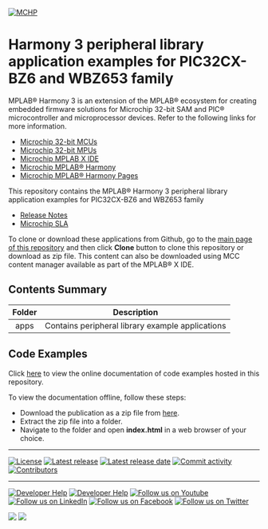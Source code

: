 [![MCHP](https://raw.githubusercontent.com/wiki/Microchip-MPLAB-Harmony/Microchip-MPLAB-Harmony.github.io/images/microchip_logo.png)](https://www.microchip.com)

# Harmony 3 peripheral library application examples for PIC32CX-BZ6 and WBZ653 family

MPLAB® Harmony 3 is an extension of the MPLAB® ecosystem for creating embedded firmware solutions for Microchip 32-bit SAM and PIC® microcontroller and microprocessor devices.  Refer to the following links for more information.

- [Microchip 32-bit MCUs](https://www.microchip.com/design-centers/32-bit)
- [Microchip 32-bit MPUs](https://www.microchip.com/design-centers/32-bit-mpus)
- [Microchip MPLAB X IDE](https://www.microchip.com/mplab/mplab-x-ide)
- [Microchip MPLAB® Harmony](https://www.microchip.com/mplab/mplab-harmony)
- [Microchip MPLAB® Harmony Pages](https://microchip-mplab-harmony.github.io/)

This repository contains the MPLAB® Harmony 3 peripheral library application examples for PIC32CX-BZ6 and WBZ653 family

- [Release Notes](release_notes.md)
- [Microchip SLA](Microchip_SLA001.md)

To clone or download these applications from Github, go to the [main page of this repository](https://github.com/Microchip-MPLAB-Harmony/csp_apps_pic32cxbz6_wbz6) and then click **Clone** button to clone this repository or download as zip file.
This content can also be downloaded using MCC content manager available as part of the MPLAB® X IDE.

## Contents Summary

| Folder     | Description                             |
|:----------:|:---------------------------------------:|
| apps       | Contains peripheral library example applications |

## Code Examples

Click [here](https://onlinedocs.microchip.com/v2/keyword-lookup?keyword=CSP_APPS_PIC32CXBZ6_WBZ6_INTRODUCTION&redirect=true) to view the online documentation of code examples hosted in this repository.

To view the documentation offline, follow these steps:
 - Download the publication as a zip file from [here](https://onlinedocs.microchip.com/download/GUID-563220A7-56B4-4541-AC77-5073E51754E7?type=webhelp).
 - Extract the zip file into a folder.
 - Navigate to the folder and open **index.html** in a web browser of your choice.

____

[![License](https://img.shields.io/badge/license-Harmony%20license-orange.svg)](https://github.com/Microchip-MPLAB-Harmony/csp_apps_pic32cxbz6_wbz6/blob/master/Microchip_SLA001.md)
[![Latest release](https://img.shields.io/github/release/Microchip-MPLAB-Harmony/csp_apps_pic32cxbz6_wbz6.svg)](https://github.com/Microchip-MPLAB-Harmony/csp_apps_pic32cxbz6_wbz6/releases/latest)
[![Latest release date](https://img.shields.io/github/release-date/Microchip-MPLAB-Harmony/csp_apps_pic32cxbz6_wbz6.svg)](https://github.com/Microchip-MPLAB-Harmony/csp_apps_pic32cxbz6_wbz6/releases/latest)
[![Commit activity](https://img.shields.io/github/commit-activity/y/Microchip-MPLAB-Harmony/csp_apps_pic32cxbz6_wbz6.svg)](https://github.com/Microchip-MPLAB-Harmony/csp_apps_pic32cxbz6_wbz6/graphs/commit-activity)
[![Contributors](https://img.shields.io/github/contributors-anon/Microchip-MPLAB-Harmony/csp_apps_pic32cxbz6_wbz6.svg)]()

____

[![Developer Help](https://img.shields.io/badge/Youtube-Developer%20Help-red.svg)](https://www.youtube.com/MicrochipDeveloperHelp)
[![Developer Help](https://img.shields.io/badge/XWiki-Developer%20Help-torquiose.svg)](https://developerhelp.microchip.com/xwiki/bin/view/software-tools/harmony/)
[![Follow us on Youtube](https://img.shields.io/badge/Youtube-Follow%20us%20on%20Youtube-red.svg)](https://www.youtube.com/user/MicrochipTechnology)
[![Follow us on LinkedIn](https://img.shields.io/badge/LinkedIn-Follow%20us%20on%20LinkedIn-blue.svg)](https://www.linkedin.com/company/microchip-technology)
[![Follow us on Facebook](https://img.shields.io/badge/Facebook-Follow%20us%20on%20Facebook-blue.svg)](https://www.facebook.com/microchiptechnology/)
[![Follow us on Twitter](https://img.shields.io/twitter/follow/MicrochipTech.svg?style=social)](https://twitter.com/MicrochipTech)

[![](https://img.shields.io/github/stars/Microchip-MPLAB-Harmony/csp_apps_pic32cxbz6_wbz6.svg?style=social)]()
[![](https://img.shields.io/github/watchers/Microchip-MPLAB-Harmony/csp_apps_pic32cxbz6_wbz6.svg?style=social)]()